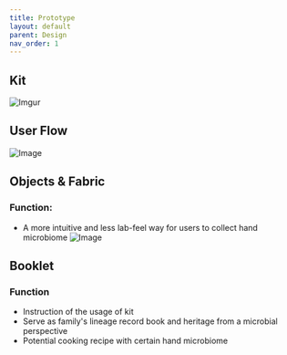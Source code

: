 ```yaml
---
title: Prototype
layout: default
parent: Design
nav_order: 1
---
```

## Kit
![Imgur](https://i.imgur.com/yMVg8W6.jpg)

## User Flow
![Image](https://imgur.com/ephdJOi.png)

## Objects & Fabric
### Function:
- A more intuitive and less lab-feel way for users to collect hand microbiome
![Image](https://imgur.com/DJ4IPvi.png)


## Booklet
### Function
- Instruction of the usage of kit
- Serve as family's lineage record book and heritage from a microbial perspective
- Potential cooking recipe with certain hand microbiome
